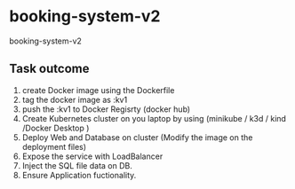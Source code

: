 # booking-system-v2
booking-system-v2

## Task outcome
1. create Docker image using the Dockerfile
2. tag the docker image as <your image registry>:kv1
3. push the <your image registry>:kv1  to Docker Regisrty (docker hub)
4. Create Kubernetes cluster on you laptop by using (minikube / k3d / kind /Docker Desktop )
5. Deploy Web and Database on cluster (Modify the image on the deployment files)
6. Expose the service with LoadBalancer
7. Inject the SQL file data on DB.
8. Ensure Application fuctionality.
